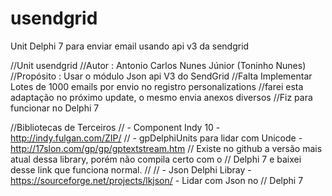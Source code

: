 # usendgrid
Unit Delphi 7 para enviar email usando api v3 da sendgrid

//Unit usendgrid
//Autor : Antonio Carlos Nunes Júnior (Toninho Nunes)
//Propósito : Usar o módulo Json api V3 do SendGrid
//Falta Implementar Lotes de 1000 emails por envio no registro personalizations
//farei esta adaptação no próximo update, o mesmo envia anexos diversos
//Fiz para funcionar no Delphi 7

//Bibliotecas de Terceiros
// - Component Indy 10 - http://indy.fulgan.com/ZIP/
// - gpDelphiUnits para lidar com Unicode - http://17slon.com/gp/gp/gptextstream.htm
//   Existe no github a versão mais atual dessa library, porém não compila certo com o
//   Delphi 7 e baixei desse link que funciona normal.
//
// - Json Delphi Libray - https://sourceforge.net/projects/lkjson/ - Lidar com Json no
//   Delphi 7 